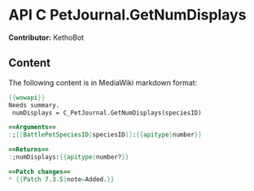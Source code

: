 # API C PetJournal.GetNumDisplays

**Contributor:** KethoBot

## Content

The following content is in MediaWiki markdown format:

```mediawiki
{{wowapi}}
Needs summary.
 numDisplays = C_PetJournal.GetNumDisplays(speciesID)

==Arguments==
:;[[BattlePetSpeciesID|speciesID]]:{{apitype|number}}

==Returns==
:;numDisplays:{{apitype|number?}}

==Patch changes==
* {{Patch 7.3.5|note=Added.}}
```